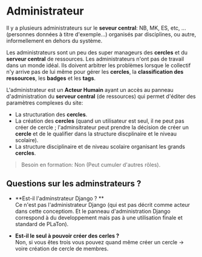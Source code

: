  
# Administrateur

Il y a plusieurs administrateurs sur le **seveur central**: NB, MK, ES, etc, ... (personnes données à titre d'exemple...) organisés par disciplines, ou autre, informellement en dehors du système. 

Les administrateurs sont un peu des super manageurs des **cercles** et du **serveur central** de ressources. Les administrateurs n'ont pas de travail dans un monde idéal. Ils doivent arbitrer les problèmes lorsque le collectif n'y arrive pas de lui même pour gérer les **cercles**, la **classification des ressources**, les **badges** et les **tags**.

L'administrateur est un **Acteur Humain** ayant un accès au panneau d'administration du **serveur central** (de ressources) qui permet d'éditer des paramètres complexes du site:
- La structuration des **cercles**.
- La création des **cercles** (quand un utilisateur est seul, il ne peut pas créer de cercle ; l'adminsitrateur peut prendre la décision de créer un **cercle** et de le qualifier dans la structure discplinaire et le niveau scolaire).
- La structure disciplinaire et de niveau scolaire organisant les grands **cercles**.

> Besoin en formation: Non (Peut cumuler d'autres rôles).

## Questions sur les adminstrateurs ?

* **Est-il l'adminstrateur Django ? ** \
  Ce n'est pas l'administrateur Django (qui est pas décrit comme acteur dans cette conceptiom. Et le panneau d'administration Django correspond à du developpement mais pas à une utilisation finale et standard de PLaTon).

* **Est-il le seul à pouvoir créer des cerles ?** \
  Non, si vous êtes trois vous pouvez quand même créer un cercle -> voire création de cercle de membres.
